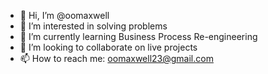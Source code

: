 - 👋 Hi, I’m @oomaxwell
- 👀 I’m interested in solving problems
- 🌱 I’m currently learning Business Process Re-engineering
- 💞️ I’m looking to collaborate on live projects
- 📫 How to reach me: oomaxwell23@gmail.com
<!---- 😄 Pronouns: ...
- ⚡ Fun fact: ...


oomaxwell/oomaxwell is a ✨ special ✨ repository because its `README.md` (this file) appears on your GitHub profile.
You can click the Preview link to take a look at your changes.
--->
